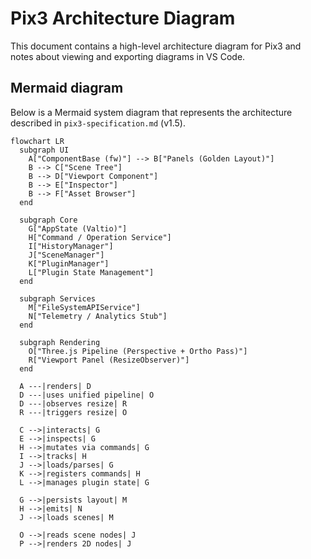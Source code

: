 # Pix3 Architecture Diagram

This document contains a high-level architecture diagram for Pix3 and notes about viewing and exporting diagrams in VS Code.

## Mermaid diagram

Below is a Mermaid system diagram that represents the architecture described in `pix3-specification.md` (v1.5).

```mermaid
flowchart LR
  subgraph UI
    A["ComponentBase (fw)"] --> B["Panels (Golden Layout)"]
    B --> C["Scene Tree"]
    B --> D["Viewport Component"]
    B --> E["Inspector"]
    B --> F["Asset Browser"]
  end

  subgraph Core
    G["AppState (Valtio)"]
    H["Command / Operation Service"]
    I["HistoryManager"]
    J["SceneManager"]
    K["PluginManager"]
    L["Plugin State Management"]
  end

  subgraph Services
    M["FileSystemAPIService"]
    N["Telemetry / Analytics Stub"]
  end

  subgraph Rendering
    O["Three.js Pipeline (Perspective + Ortho Pass)"]
    R["Viewport Panel (ResizeObserver)"]
  end

  A ---|renders| D
  D ---|uses unified pipeline| O
  D ---|observes resize| R
  R ---|triggers resize| O

  C -->|interacts| G
  E -->|inspects| G
  H -->|mutates via commands| G
  I -->|tracks| H
  J -->|loads/parses| G
  K -->|registers commands| H
  L -->|manages plugin state| G

  G -->|persists layout| M
  H -->|emits| N
  J -->|loads scenes| M

  O -->|reads scene nodes| J
  P -->|renders 2D nodes| J
```